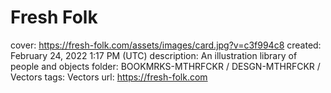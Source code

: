 # Fresh Folk

cover: https://fresh-folk.com/assets/images/card.jpg?v=c3f994c8
created: February 24, 2022 1:17 PM (UTC)
description: An illustration library of people and objects
folder: BOOKMRKS-MTHRFCKR / DESGN-MTHRFCKR / Vectors
tags: Vectors
url: https://fresh-folk.com